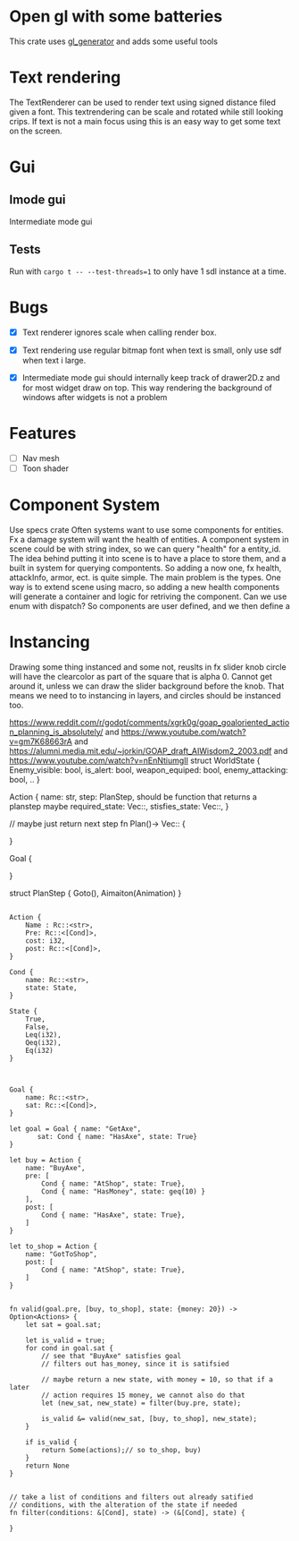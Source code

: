 # Open gl with some batteries

This crate uses [gl_generator](https://crates.io/crates/gl_generator) and adds some useful tools


# Text rendering

The TextRenderer can be used to render text using signed distance filed given a font. This textrendering can be scale and rotated while still looking crips. If text is not a main focus using this is an easy way to get some text on the screen.


# Gui
## Imode gui

Intermediate mode gui

## Tests

Run with `cargo t -- --test-threads=1` to only have 1 sdl instance at a time.

# Bugs

* [x] Text renderer ignores scale when calling render box.
* [x] Text rendering use regular bitmap font when text is small, only use sdf when text i large.
* [x] Intermediate mode gui should internally keep track of drawer2D.z and for most widget draw on top. This way rendering the background of windows after widgets is not a problem


# Features

* [ ] Nav mesh
* [ ] Toon shader

# Component System
Use specs crate
Often systems want to use some components for entities. Fx a damage system will want the health of entities. A component system in scene could be
with string index, so we can query "health" for a entity_id. The idea behind putting it into scene is to have a place to store them, and a built in system for querying
compontents. So adding a now one, fx health, attackInfo, armor, ect. is quite simple. The main problem is the types. One way is to extend scene using macro,
so adding a new health components will generate a container and logic for retriving the component. Can we use enum with dispatch? So components are user defined,
and we then define a

# Instancing
Drawing some thing instanced and some not, reuslts in fx slider knob circle will have the clearcolor as part of the square that is
alpha 0. Cannot get around it, unless we can draw the slider background before the knob. That means we need to to instancing in
layers, and circles should be instanced too.


https://www.reddit.com/r/godot/comments/xgrk0g/goap_goaloriented_action_planning_is_absolutely/
and https://www.youtube.com/watch?v=gm7K68663rA
and https://alumni.media.mit.edu/~jorkin/GOAP_draft_AIWisdom2_2003.pdf
and https://www.youtube.com/watch?v=nEnNtiumgII
struct WorldState {
  Enemy_visible: bool,
  is_alert: bool,
  weapon_equiped: bool,
  enemy_attacking: bool,
  ..
}


Action<WorldState> {
  name: str,
step: PlanStep, should be function that returns a planstep maybe
required_state: Vec::<ReqState>,
stisfies_state: Vec::<ReqState>,
}


// maybe just return next step
fn Plan()-> Vec::<PlanStep> {

}

Goal {

}

struct PlanStep {
Goto(),
Aimaiton(Animation)
}


```

Action {
    Name : Rc::<str>,
    Pre: Rc::<[Cond]>,
    cost: i32,
    post: Rc::<[Cond]>,
}

Cond {
    name: Rc::<str>,
    state: State,
}

State {
    True,
    False,
    Leq(i32),
    Qeq(i32),
    Eq(i32)
}



Goal {
    name: Rc::<str>,
    sat: Rc::<[Cond]>,
}

let goal = Goal { name: "GetAxe",
       sat: Cond { name: "HasAxe", state: True}
}

let buy = Action {
    name: "BuyAxe",
    pre: [
        Cond { name: "AtShop", state: True},
        Cond { name: "HasMoney", state: geq(10) }
    ],
    post: [
        Cond { name: "HasAxe", state: True},
    ]
}

let to_shop = Action {
    name: "GotToShop",
    post: [
        Cond { name: "AtShop", state: True},
    ]
}


fn valid(goal.pre, [buy, to_shop], state: {money: 20}) -> Option<Actions> {
    let sat = goal.sat;

    let is_valid = true;
    for cond in goal.sat {
        // see that "BuyAxe" satisfies goal
        // filters out has_money, since it is satifsied

        // maybe return a new state, with money = 10, so that if a later
        // action requires 15 money, we cannot also do that
        let (new_sat, new_state) = filter(buy.pre, state);

        is_valid &= valid(new_sat, [buy, to_shop], new_state);
    }

    if is_valid {
        return Some(actions);// so to_shop, buy)
    }
    return None
}


// take a list of conditions and filters out already satified
// conditions, with the alteration of the state if needed
fn filter(conditions: &[Cond], state) -> (&[Cond], state) {

}
```
